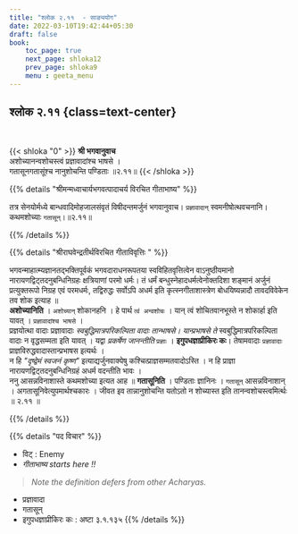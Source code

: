 ```yaml
---
title: "श्लोक २.११  - साङ्ययोग"
date: 2022-03-10T19:42:44+05:30
draft: false
book:
    toc_page: true
    next_page: shloka12
    prev_page: shloka9
    menu : geeta_menu
---
```




## श्लोक २.११ {class=text-center}

<br/>

{{< shloka  "0"  >}}
**श्री भगवानुवाच**   
अशोच्यानन्वशोचस्त्वं प्रज्ञावादांश्च भाषसे ।  
गतासूनगतासूंश्च नानुशोचन्ति पण्डिताः ॥२.११॥
{{< /shloka >}}


{{% details "श्रीमन्मध्वाचार्यभगवत्पादाचर्य विरचित  गीताभाष्य" %}}

तत्र सेनयोर्मध्ये बान्धवादिमोहजालसंवृतं विषीदन्तमर्जुनं 
भगवानुवाच। `प्रज्ञावादान्` स्वमनीषोत्थवचनानि। 
कथमशोच्याः `गतासून्`।॥२.११॥

{{% /details %}}


{{% details "श्रीराघवेन्द्रतीर्थविरचित गीताविवृत्तिः " %}}

भगवन्माहात्म्यज्ञानतद्भक्तिपूर्वकं भगवदाराधनरूपतया 
स्वविहितवृत्तित्वेन वाऽनुष्ठीयमानो नारायणद्विट्तदनुबन्धिनिग्रहः 
क्षत्रियाणां परमो धर्मः। तं धर्मं बन्धुस्नेहादधर्मत्वेनोक्तदिशा शङ्मानं अर्जुनं प्रत्युक्तरूपो निग्रह एवं परमधर्मः, तद्विरुद्धः 
सर्वोऽपि अधर्म इति कृत्स्नगीताशास्त्रेण बोधयिष्यन्नादौ 
तावदविवेकेन तव शोक इत्याह ॥  
**अशोच्यानिति**  । `अशोच्यान्‌` शोकानहनि । हे पार्थ 
`त्वं अन्वशोचः` । यान्‌ त्वं शोचितवानभूस्ते न शोकार्हा
इति यावत्‌ । `प्रज्ञावादांश्च भाषसे` ।   
प्रज्ञयोत्था वादाः प्रज्ञावादाः *स्वबुद्धिमात्रपरिकल्पिता वादाः तान्‍भाषसे। यान्प्रभाषसे ते*
स्वबुद्धिमात्रपरिकल्पिता वादाः न वृद्धसम्मता इति यावत्‌ । 
यद्वा *प्रकर्षेण जानन्तीति* `प्रज्ञाः` । 
**इगुपधज्ञाप्रीकिरः कः**। तेषामवादाः `प्रज्ञावादाः` प्राज्ञविरुद्धवादास्तान्प्रभाषस इत्यर्थः ।  
न हि *"दृष्द्वेमं स्वजनं कृष्ण"* 
इत्याद्यर्जुनवाक्येषु कश्चित्प्राज्ञसम्मतवादोऽस्ति । 
न हि प्राज्ञा  नारायणद्विट्तदनुबन्धिनिग्रहं अधर्म वदन्‍तीति 
भावः ।  
ननु आसन्नविनाशास्ते कथमशोच्या इत्यत आह ॥ 
**गतासूनिति** । पण्डिताः ज्ञानिनः । `गतासून्` आसन्नविनाशान्‌ । 
अगतासूनिवेत्युपमार्थश्चकारः । जीवत इव तान्नानुशोचन्ति यतोऽतो न 
शोच्यास्त इति तानन्वशोचस्त्वमिर्त्थः ॥ २.११ ॥

{{% /details %}}



{{% details "पद विचार" %}}

- विट् : Enemy
- *गीताभाष्य starts here !!*

> *Note the definition defers from other Acharyas.*
- प्रज्ञावादा   
- गतासून्  
- इगुपधज्ञाप्रीकिरः कः : अष्टा ३.१.१३५
{{% /details %}}
